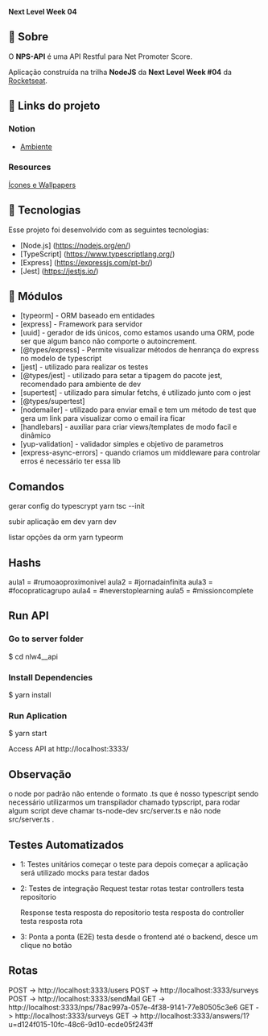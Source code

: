 
**Next Level Week 04**

## 🔖 Sobre

O <strong>NPS-API</strong> é uma API Restful para Net Promoter Score.

Aplicação construída na trilha <strong>NodeJS</strong> da <strong>Next Level Week #04</strong> da [Rocketseat](https://rocketseat.com.br/).


## 🔗 Links do projeto

### Notion
- [Ambiente](https://www.notion.so/Configura-es-do-ambiente-Node-js-ae9fea3f78894139af4268d198294e2a)

### Resources
[Ícones e Wallpapers](https://drive.google.com/drive/folders/11fxy_LmTD6S1FGTQbeu47QPLzvyuEGSs)


## 🚀 Tecnologias

Esse projeto foi desenvolvido com as seguintes tecnologias:

- [Node.js]  (https://nodejs.org/en/)
- [TypeScript]  (https://www.typescriptlang.org/)
- [Express]  (https://expressjs.com/pt-br/)
- [Jest]  (https://jestjs.io/)


## 🚀 Módulos

- [typeorm] - ORM baseado em entidades
- [express] - Framework para servidor
- [uuid] - gerador de ids únicos, como estamos usando uma ORM, pode ser que algum banco não comporte o autoincrement.
- [@types/express] - Permite visualizar métodos de henrança do express no modelo de typescript
- [jest] - utilizado para realizar os testes
- [@types/jest] - utilizado para setar a tipagem do pacote jest, recomendado para ambiente de dev
- [supertest] - utilizado para simular fetchs, é utilizado junto com o jest
- [@types/supertest]
- [nodemailer] - utilizado para enviar email e tem um método de test que gera um link para visualizar como o email ira ficar
- [handlebars] - auxiliar para criar views/templates de modo facil e dinâmico
- [yup-validation] - validador simples e objetivo de parametros
- [express-async-errors] - quando criamos um middleware para controlar erros é necessário ter essa lib


## Comandos

  gerar config do typescrypt yarn tsc --init
  
  subir aplicação em dev yarn dev

  listar opções da orm yarn typeorm


## Hashs

  aula1 = #rumoaoproximonivel
  aula2 = #jornadainfinita
  aula3 = #focopraticagrupo
  aula4 = #neverstoplearning
  aula5 = #missioncomplete

## Run API

### Go to server folder
$ cd nlw4__api

### Install Dependencies
$ yarn install

### Run Aplication
$ yarn start

Access API at http://localhost:3333/


## Observação

  o node por padrão não entende o formato .ts que é nosso typescript sendo necessário utilizarmos um transpilador chamado typscript, para rodar algum script deve chamar ts-node-dev src/server.ts e não node src/server.ts .


## Testes Automatizados

  - 1: Testes unitários
    começar o teste para depois começar a aplicação
    será utilizado mocks para testar dados

  - 2: Testes de integração
    Request
      testar rotas
      testar controllers
      testa repositorio

    Response
      testa resposta do repositorio
      testa resposta do controller
      testa resposta rota

  - 3: Ponta a ponta (E2E)
      testa desde o frontend até o backend, desce um clique no botão


## Rotas

  POST -> http://localhost:3333/users
  POST -> http://localhost:3333/surveys
  POST -> http://localhost:3333/sendMail
   GET -> http://localhost:3333/nps/78ac997a-057e-4f38-9141-77e80505c3e6
   GET -> http://localhost:3333/surveys
   GET -> http://localhost:3333/answers/1?u=d124f015-10fc-48c6-9d10-ecde05f243ff